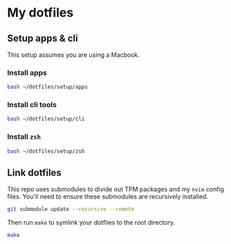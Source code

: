 # My dotfiles

## Setup apps & cli

This setup assumes you are using a Macbook.

### Install apps

```sh
bash ~/dotfiles/setup/apps
```

### Install cli tools

```sh
bash ~/dotfiles/setup/cli
```

### Install `zsh`

```sh
bash ~/dotfiles/setup/zsh
```

## Link dotfiles

This repo uses submodules to divide out TPM packages and my `nvim` config files. You'll need to ensure these submodules are recursively installed.

```sh
git submodule update --recursive --remote
```

Then run `make` to symlink your dotfiles to the root directory.

```sh
make
```
